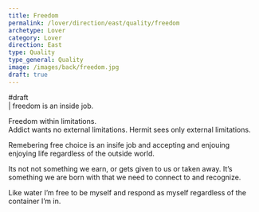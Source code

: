 ```yaml
---
title: Freedom
permalink: /lover/direction/east/quality/freedom
archetype: Lover
category: Lover
direction: East
type: Quality
type_general: Quality
image: /images/back/freedom.jpg
draft: true
---
```

#draft   
| freedom is an inside job.   
  
Freedom within limitations.   
Addict wants no external limitations. Hermit sees only external limitations.   
  
Remebering free choice is an insife job and accepting and enjouing enjoying life regardless of the outside world.   
  
Its not not something we earn, or gets given to us or taken away. It’s something we are born with that we need to connect to and recognize.   
  
Like water I’m free to be myself and respond as myself regardless of the container I’m in. 

